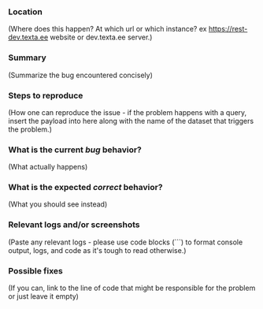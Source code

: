 ### Location

(Where does this happen? At which url or which instance? ex
https://rest-dev.texta.ee website or dev.texta.ee server.)

### Summary

(Summarize the bug encountered concisely)

### Steps to reproduce

(How one can reproduce the issue - if the problem happens with a query,
insert the payload into here along with the name of the dataset that
triggers the problem.)

### What is the current *bug* behavior?

(What actually happens)

### What is the expected *correct* behavior?

(What you should see instead)

### Relevant logs and/or screenshots

(Paste any relevant logs - please use code blocks (```) to format console output,
logs, and code as it's tough to read otherwise.)


### Possible fixes

(If you can, link to the line of code that might be responsible for the
problem or just leave it empty)
